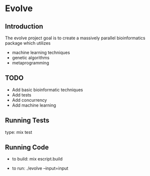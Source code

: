 Evolve
======

Introduction
--------------

The evolve project goal is to create a massively parallel bioinformatics package which utilizes
* machine learning techniques
* genetic algorithms
* metaprogramming

TODO
--------------
* Add basic bioinformatic techniques
* Add tests
* Add concurrency
* Add machine learning


Running Tests
--------------
type:
  mix test


Running Code
--------------
* to build:
            mix escript.build

* to run:
           ./evolve –input=input

